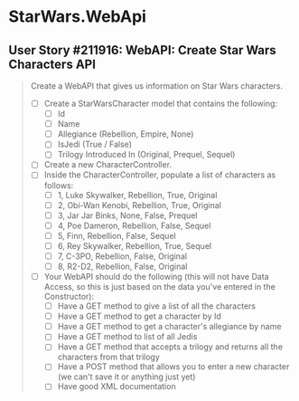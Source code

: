 StarWars.WebApi
===============

User Story #211916: WebAPI: Create Star Wars Characters API
-----------------------------------------------------------

> Create a WebAPI that gives us information on Star Wars characters.
>
> - [ ] Create a StarWarsCharacter model that contains the following:
>   - [ ] Id
>   - [ ] Name
>   - [ ] Allegiance (Rebellion, Empire, None)
>   - [ ] IsJedi (True / False)
>   - [ ] Trilogy Introduced In (Original, Prequel, Sequel)
> - [ ] Create a new CharacterController.
> - [ ] Inside the CharacterController, populate a list of characters as
>   follows:
>   - [ ] 1, Luke Skywalker, Rebellion, True, Original
>   - [ ] 2, Obi-Wan Kenobi, Rebellion, True, Original
>   - [ ] 3, Jar Jar Binks, None, False, Prequel
>   - [ ] 4, Poe Dameron, Rebellion, False, Sequel
>   - [ ] 5, Finn, Rebellion, False, Sequel
>   - [ ] 6, Rey Skywalker, Rebellion, True, Sequel
>   - [ ] 7, C-3PO, Rebellion, False, Original
>   - [ ] 8, R2-D2, Rebellion, False, Original
> - [ ] Your WebAPI should do the following (this will not have Data
>   Access, so this is just based on the data you've entered in the
>   Constructor):
>   - [ ] Have a GET method to give a list of all the characters
>   - [ ] Have a GET method to get a character by Id
>   - [ ] Have a GET method to get a character's allegiance by name
>   - [ ] Have a GET method to list of all Jedis
>   - [ ] Have a GET method that accepts a trilogy and returns all the
>     characters from that trilogy
>   - [ ] Have a POST method that allows you to enter a new character
>     (we can't save it or anything just yet)
>   - [ ] Have good XML documentation
